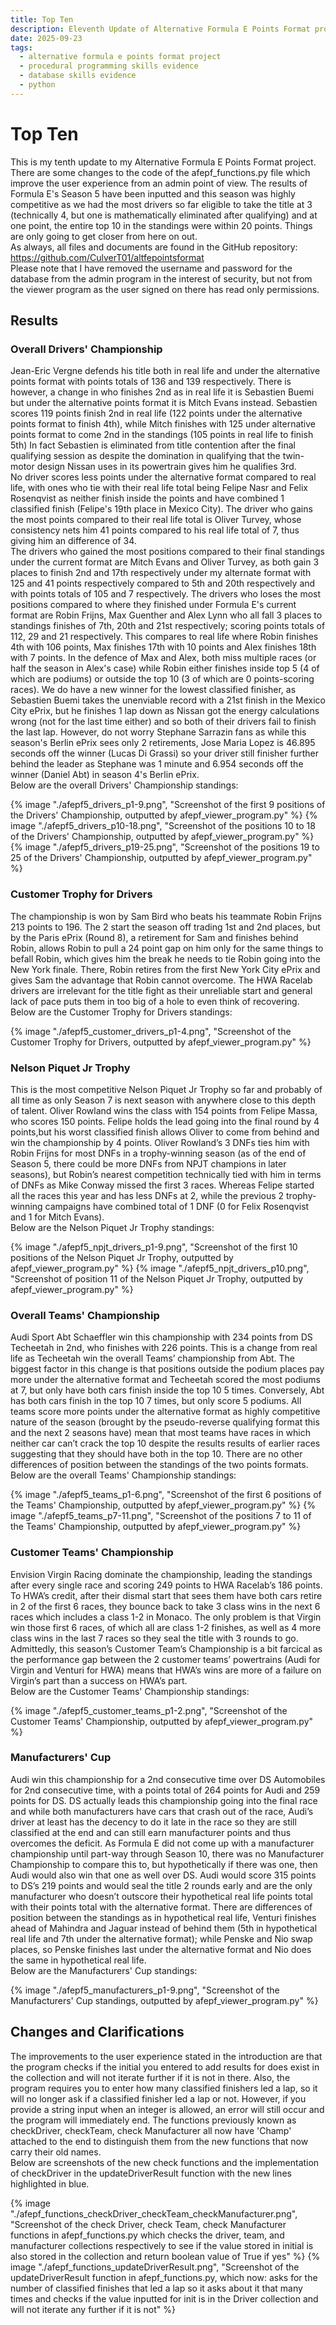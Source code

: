 ```yaml
---
title: Top Ten
description: Eleventh Update of Alternative Formula E Points Format project.
date: 2025-09-23
tags:
  - alternative formula e points format project
  - procedural programming skills evidence
  - database skills evidence
  - python
---
```


<div class="container fluid">
  <h1 class="col align-self-center">Top Ten</h1>
  <div class="row justify-content-center">
    <p class="col-8">
    This is my tenth update to my Alternative Formula E Points Format project. There are some changes to the code of the afepf_functions.py file which improve the user experience from an admin point of view. The results of Formula E's Season 5 have been inputted and this season was highly competitive as we had the most drivers so far eligible to take the title at 3 (technically 4, but one is mathematically eliminated after qualifying) and at one point, the entire top 10 in the standings were within 20 points. Things are only going to get closer from here on out.<br />
    As always, all files and documents are found in the GitHub repository: <a href="https://github.com/CulverT01/altfepointsformat">https://github.com/CulverT01/altfepointsformat</a><br/>
    Please note that I have removed the username and password for the database from the admin program in the interest of security, but not from the viewer program as the user signed on there has read only permissions.
    </p>
  </div>
  <div class="row justify-content-center">
    <h2 class="row">Results</h2>
    <h3 class="row">Overall Drivers' Championship</h3>
    <p class="col-8"> 
    Jean-Eric Vergne defends his title both in real life and under the alternative points format with points totals of 136 and 139 respectively. There is however, a change in who finishes 2nd as in real life it is Sebastien Buemi but under the alternative points format it is Mitch Evans instead. Sebastien scores 119 points finish 2nd in real life (122 points under the alternative points format to finish 4th), while Mitch finishes with 125 under alternative points format to come 2nd in the standings (105 points in real life to finish 5th) In fact Sebastien is eliminated from title contention after the final qualifying session as despite the domination in qualifying that the twin-motor design Nissan uses in its powertrain gives him he qualifies 3rd.<br/>
    No driver scores less points under the alternative format compared to real life, with ones who tie with their real life total being Felipe Nasr and Felix Rosenqvist as neither finish inside the points and have combined 1 classified finish (Felipe's 19th place in Mexico City). The driver who gains the most points compared to their real life total is Oliver Turvey, whose consistency nets him 41 points compared to his real life total of 7, thus giving him an difference of 34.<br/>
    The drivers who gained the most positions compared to their final standings under the current format are Mitch Evans and Oliver Turvey, as both gain 3 places to finish 2nd and 17th respectively under my alternate format with 125 and 41 points respectively compared to 5th and 20th respectively and with points totals of 105 and 7 respectively. The drivers who loses the most positions compared to where they finished under Formula E's current format are Robin Frijns, Max Guenther and Alex Lynn who all fall 3 places to standings finishes of 7th, 20th and 21st respectively; scoring points totals of 112, 29 and 21 respectively. This compares to real life where Robin finishes 4th with 106 points, Max finishes 17th with 10 points and Alex finishes 18th with 7 points. In the defence of Max and Alex, both miss multiple races (or half the season in Alex's case) while Robin either finishes inside top 5 (4 of which are podiums) or outside the top 10 (3 of which are 0 points-scoring races). We do have a new winner for the lowest classified finisher, as Sebastien Buemi takes the unenviable record with a 21st finish in the Mexico City ePrix, but he finishes 1 lap down as Nissan got the energy calculations wrong (not for the last time either) and so both of their drivers fail to finish the last lap. However, do not worry Stephane Sarrazin fans as while this season's Berlin ePrix sees only 2 retirements, Jose Maria Lopez is 46.895 seconds off the winner (Lucas Di Grassi) so your driver still finisher further behind the leader as Stephane was 1 minute and 6.954 seconds off the winner (Daniel Abt) in season 4's Berlin ePrix.<br/>
    Below are the overall Drivers' Championship standings:
    </p>
    {% image "./afepf5_drivers_p1-9.png", "Screenshot of the first 9 positions of the Drivers' Championship, outputted by afepf_viewer_program.py" %}
    {% image "./afepf5_drivers_p10-18.png", "Screenshot of the positions 10 to 18 of the Drivers' Championship, outputted by afepf_viewer_program.py" %}
    {% image "./afepf5_drivers_p19-25.png", "Screenshot of the positions 19 to 25 of the Drivers' Championship, outputted by afepf_viewer_program.py" %}
    <h3 class="row">Customer Trophy for Drivers</h3>
    <p class="col-8">
    The championship is won by Sam Bird who beats his teammate Robin Frijns 213 points to 196. The 2 start the season off trading 1st and 2nd places, but by the Paris ePrix (Round 8), a retirement for Sam and finishes behind Robin, allows Robin to pull a 24 point gap on him only for the same things to befall Robin, which gives him the break he needs to tie Robin going into the New York finale. There, Robin retires from the first New York City ePrix and gives Sam the advantage that Robin cannot overcome. The HWA Racelab drivers are irrelevant for the title fight as their unreliable start and general lack of pace puts them in too big of a hole to even think of recovering.<br/>
    Below are the Customer Trophy for Drivers standings:
    </p>
    {% image "./afepf5_customer_drivers_p1-4.png", "Screenshot of the Customer Trophy for Drivers, outputted by afepf_viewer_program.py" %}
    <h3 class="row">Nelson Piquet Jr Trophy</h3>
    <p class="col-8">
    This is the most competitive Nelson Piquet Jr Trophy so far and probably of all time as only Season 7 is next season with anywhere close to this depth of talent. Oliver Rowland wins the class with 154 points from Felipe Massa, who scores 150 points. Felipe holds the lead going into the final round by 4 points,but his worst classified finish allows Oliver to come from behind and win the championship by 4 points. Oliver Rowland’s 3 DNFs ties him with Robin Frijns for most DNFs in a trophy-winning season (as of the end of Season 5, there could be more DNFs from NPJT champions in later seasons), but Robin’s nearest competition technically tied with him in terms of DNFs as Mike Conway missed the first 3 races. Whereas Felipe started all the races this year and has less DNFs at 2, while the previous 2 trophy-winning campaigns have combined total of 1 DNF (0 for Felix Rosenqvist and 1 for Mitch Evans).<br/>
    Below are the Nelson Piquet Jr Trophy standings:
    </p>
    {% image "./afepf5_npjt_drivers_p1-9.png", "Screenshot of the first 10 positions of the Nelson Piquet Jr Trophy, outputted by afepf_viewer_program.py" %}
    {% image "./afepf5_npjt_drivers_p10.png", "Screenshot of position 11 of the Nelson Piquet Jr Trophy, outputted by afepf_viewer_program.py" %}
    <h3 class="row">Overall Teams' Championship</h3>
    <p class="col-8">
    Audi Sport Abt Schaeffler win this championship with 234 points from DS Techeetah in 2nd, who finishes with 226 points. This is a change from real life as Techeetah win the overall Teams’ championship from Abt. The biggest factor in this change is that positions outside the podium places pay more under the alternative format and Techeetah scored the most podiums at 7, but only have both cars finish inside the top 10 5 times. Conversely, Abt has both cars finish in the top 10 7 times, but only score 5 podiums. All teams score more points under the alternative format as highly competitive nature of the season (brought by the pseudo-reverse qualifying format this and the next 2 seasons have) mean that most teams have races in which neither car can’t crack the top 10 despite the results results of earlier races suggesting that they should have both in the top 10. There are no other differences of position between the standings of the two points formats.<br/>
    Below are the overall Teams' Championship standings:
    </p>
    {% image "./afepf5_teams_p1-6.png", "Screenshot of the first 6 positions of the Teams' Championship, outputted by afepf_viewer_program.py" %}
    {% image "./afepf5_teams_p7-11.png", "Screenshot of the positions 7 to 11 of the Teams' Championship, outputted by afepf_viewer_program.py" %}
    <h3 class="row">Customer Teams' Championship </h3>
    <p class="col-8">
    Envision Virgin Racing dominate the championship, leading the standings after every single race and scoring 249 points to HWA Racelab’s 186 points. To HWA’s credit, after their dismal start that sees them have both cars retire in 2 of the first 6 races, they bounce back to take 3 class wins in the next 6 races which includes a class 1-2 in Monaco. The only problem is that Virgin win those first 6 races, of which all are class 1-2 finishes, as well as 4 more class wins in the last 7 races so they seal the title with 3 rounds to go. Admittedly, this season’s Customer Team’s Championship is a bit farcical as the performance gap between the 2 customer teams’ powertrains (Audi for Virgin and Venturi for HWA) means that HWA’s wins are more of a failure on Virgin’s part than a success on HWA’s part.<br/>
    Below are the Customer Teams' Championship standings:
    </p>
    {% image "./afepf5_customer_teams_p1-2.png", "Screenshot of the Customer Teams' Championship, outputted by afepf_viewer_program.py" %}
    <h3 class="row">Manufacturers' Cup</h3>
    <p class="col-8">
    Audi win this championship for a 2nd consecutive time over DS Automobiles for 2nd consecutive time, with a points total of 264 points for Audi and 259 points for DS. DS actually leads this championship going into the final race and while both manufacturers have cars that crash out of the race, Audi’s driver at least has the decency to do it late in the race so they are still classified at the end and can still earn manufacturer points and thus overcomes the deficit. As Formula E did not come up with a manufacturer championship until part-way through Season 10, there was no Manufacturer Championship to compare this to, but hypothetically if there was one, then Audi would also win that one as well over DS. Audi would score 315 points to DS’s 219 points and would seal the title 2 rounds early and are the only manufacturer who doesn’t outscore their hypothetical real life points total with their points total with the alternative format. There are differences of position between the standings as in hypothetical real life, Venturi finishes ahead of Mahindra and Jaguar instead of behind them (5th in hypothetical real life and 7th under the alternative format); while Penske and Nio swap places, so Penske finishes last under the alternative format and Nio does the same in hypothetical real life.<br/>
    Below are the Manufacturers' Cup standings:
    </p>
    {% image "./afepf5_manufacturers_p1-9.png", "Screenshot of the Manufacturers' Cup standings, outputted by afepf_viewer_program.py" %}
  </div>
  <div class="row justify-content-center">
    <h2 class="row">Changes and Clarifications</h2>
    <p class="col-8">
    The improvements to the user experience stated in the introduction are that the program checks if the initial you entered to add results for does exist in the collection and will not iterate further if it is not in there. Also, the program requires you to enter how many classified finishers led a lap, so it will no longer ask if a classified finisher led a lap or not. However, if you provide a string input when an integer is allowed, an error will still occur and the program will immediately end. The functions previously known as checkDriver, checkTeam, check Manufacturer all now have 'Champ' attached to the end to distinguish them from the new functions that now carry their old names.<br/>
    Below are screenshots of the new check functions and the implementation of checkDriver in the updateDriverResult function with the new lines highlighted in blue.
    </p>
    {% image "./afepf_functions_checkDriver_checkTeam_checkManufacturer.png", "Screenshot of the check Driver, check Team, check Manufacturer functions in afepf_functions.py which checks the driver, team, and manufacturer collections respectively to see if the value stored in initial is also stored in the collection and return boolean value of True if yes" %}
    {% image "./afepf_functions_updateDriverResult.png", "Screenshot of the updateDriverResult function in afepf_functions.py, which now:  asks for the number of classified finishes that led a lap so it asks about it that many times and checks if the value inputted for init is in the Driver collection and will not iterate any further if it is not" %}
  </div>
</div>